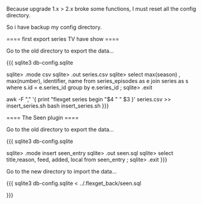 Because upgrade 1.x > 2.x broke some functions, I must reset all the config directory.

So i have backup my config directory.

==== first export series TV have show ====

Go to the old directory to export the data...

{{{
sqlite3 db-config.sqlite

sqlite> .mode csv
sqlite> .out series.csv
sqlite> select max(season) , max(number), identifier, name from series_episodes as e join series as s where s.id = e.series_id group by e.series_id ;
sqlite> .exit

awk -F "," '{ print "flexget series begin "$4 " " $3 }' series.csv >> insert_series.sh
bash insert_series.sh
}}}

==== The Seen plugin ====

Go to the old directory to export the data...

{{{
sqlite3 db-config.sqlite

sqlite> .mode insert seen_entry
sqlite> .out seen.sql
sqlite> select title,reason, feed, added, local from seen_entry ;
sqlite> .exit
}}}

Go to the new directory to import the data...

{{{
sqlite3 db-config.sqlite < ../.flexget_back/seen.sql

}}}
